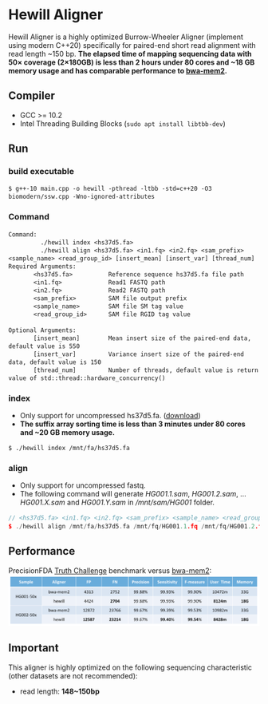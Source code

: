 # Hewill Aligner
Hewill Aligner is a highly optimized Burrow-Wheeler Aligner (implement using modern C++20) specifically for paired-end short read alignment with read length ~150 bp.
**The elapsed time of mapping sequencing data with 50× coverage (2×180GB) is less than 2 hours under 80 cores and ~18 GB memory usage and has comparable performance to [bwa-mem2].**

## Compiler
- GCC >= 10.2
- Intel Threading Building Blocks (`sudo apt install libtbb-dev`)

## Run
### build executable
```
$ g++-10 main.cpp -o hewill -pthread -ltbb -std=c++20 -O3 biomodern/ssw.cpp -Wno-ignored-attributes
```
### Command
```
Command:
         ./hewill index <hs37d5.fa>
         ./hewill align <hs37d5.fa> <in1.fq> <in2.fq> <sam_prefix> <sample_name> <read_group_id> [insert_mean] [insert_var] [thread_num]
Required Arguments:
       <hs37d5.fa>          Reference sequence hs37d5.fa file path
       <in1.fq>             Read1 FASTQ path
       <in2.fq>             Read2 FASTQ path
       <sam_prefix>         SAM file output prefix
       <sample_name>        SAM file SM tag value
       <read_group_id>      SAM file RGID tag value
       
Optional Arguments:
       [insert_mean]        Mean insert size of the paired-end data, default value is 550
       [insert_var]         Variance insert size of the paired-end data, default value is 150
       [thread_num]         Number of threads, default value is return value of std::thread::hardware_concurrency()
```
### index
- Only support for uncompressed hs37d5.fa. ([download])
- **The suffix array sorting time is less than 3 minutes under 80 cores and ~20 GB memory usage.**
```
$ ./hewill index /mnt/fa/hs37d5.fa
```
### align
- Only support for uncompressed fastq.
- The following command will generate *HG001.1.sam*, *HG001.2.sam*, ... *HG001.X.sam* and *HG001.Y.sam* in */mnt/sam/HG001* folder.
```cpp
// <hs37d5.fa> <in1.fq> <in2.fq> <sam_prefix> <sample_name> <read_group_id> [insert_mean] [insert_var] [thread_num]
$ ./hewill align /mnt/fa/hs37d5.fa /mnt/fq/HG001.1.fq /mnt/fq/HG001.2.fq /mnt/sam/HG001 HG001 1 550 150 80
```

## Performance
PrecisionFDA [Truth Challenge] benchmark versus [bwa-mem2]:
<img src="https://raw.githubusercontent.com/hewillk/aligner/master/performance.png" />

## Important
This aligner is highly optimized on the following sequencing characteristic (other datasets are not recommended):
- read length: **148~150bp**

[bwa-mem2]: https://github.com/bwa-mem2/bwa-mem2
[Truth Challenge]: https://precision.fda.gov/challenges/truth
[download]: https://ftp-trace.ncbi.nlm.nih.gov/1000genomes/ftp/technical/reference/phase2_reference_assembly_sequence/hs37d5.fa.gz
